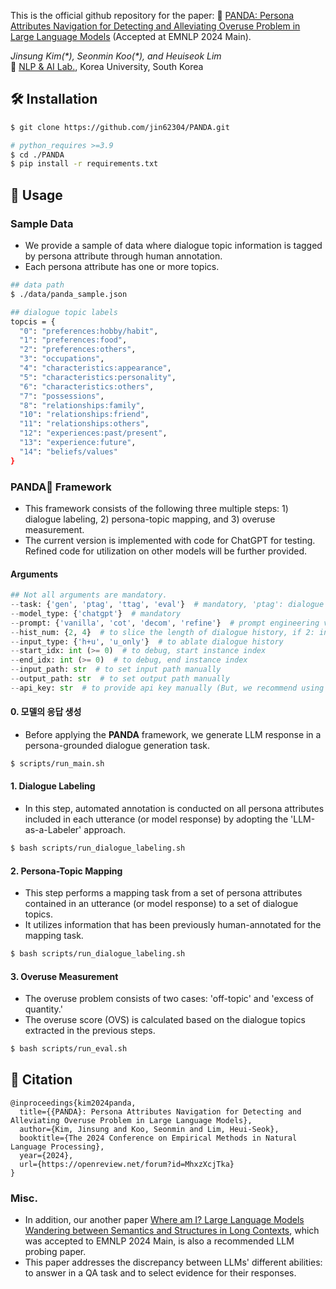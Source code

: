 This is the official github repository for the paper: 🐼 [PANDA: Persona Attributes Navigation for Detecting and Alleviating Overuse Problem in Large Language Models](https://openreview.net/forum?id=MhxzXcjTka) (Accepted at EMNLP 2024 Main).

*Jinsung Kim(\*), Seonmin Koo(\*), and Heuiseok Lim*</br>
🏫 [NLP & AI Lab.](https://blpkorea.cafe24.com/wp/), Korea University, South Korea

## 🛠️ Installation
```bash
$ git clone https://github.com/jin62304/PANDA.git
```
```bash
# python_requires >=3.9
$ cd ./PANDA
$ pip install -r requirements.txt 
```
## 🚀 Usage
### Sample Data
- We provide a sample of data where dialogue topic information is tagged by persona attribute through human annotation.
- Each persona attribute has one or more topics.
```bash
## data path
$ ./data/panda_sample.json

## dialogue topic labels
topcis = {
  "0": "preferences:hobby/habit",
  "1": "preferences:food",
  "2": "preferences:others",
  "3": "occupations",
  "4": "characteristics:appearance",
  "5": "characteristics:personality",
  "6": "characteristics:others",
  "7": "possessions",
  "8": "relationships:family",
  "10": "relationships:friend",
  "11": "relationships:others",
  "12": "experiences:past/present",
  "13": "experience:future",
  "14": "beliefs/values"
}
```
### PANDA🐼 Framework
- This framework consists of the following three multiple steps: 1) dialogue labeling, 2) persona-topic mapping, and 3) overuse measurement.
- The current version is implemented with code for ChatGPT for testing. Refined code for utilization on other models will be further provided.
#### Arguments
```python
## Not all arguments are mandatory. 
--task: {'gen', 'ptag', 'ttag', 'eval'}  # mandatory, 'ptag': dialogue labeling, 'ttag': topic mapping, 'eval': measuring overuse
--model_type: {'chatgpt'}  # mandatory
--prompt: {'vanilla', 'cot', 'decom', 'refine'}  # prompt engineering variants, 'decom': task decomposition, 'refine': self-refine method
--hist_num: {2, 4}  # to slice the length of dialogue history, if 2: including 4 turns(utterances), 4: 8 turns.
--input_type: {'h+u', 'u_only'}  # to ablate dialogue history
--start_idx: int (>= 0)  # to debug, start instance index
--end_idx: int (>= 0)  # to debug, end instance index
--input_path: str  # to set input path manually 
--output_path: str  # to set output path manually 
--api_key: str  # to provide api key manually (But, we recommend using "openai_api_key.txt" or the dotenv library.
```
#### 0. 모델의 응답 생성
- Before applying the **PANDA** framework, we generate LLM response in a persona-grounded dialogue generation task. 
```bash
$ scripts/run_main.sh
```
#### 1. Dialogue Labeling
- In this step, automated annotation is conducted on all persona attributes included in each utterance (or model response) by adopting the 'LLM-as-a-Labeler' approach. 
```bash
$ bash scripts/run_dialogue_labeling.sh
```
#### 2. Persona-Topic Mapping
- This step performs a mapping task from a set of persona attributes contained in an utterance (or model response) to a set of dialogue topics.
- It utilizes information that has been previously human-annotated for the mapping task.
```bash
$ bash scripts/run_dialogue_labeling.sh
```
#### 3. Overuse Measurement
- The overuse problem consists of two cases: 'off-topic' and 'excess of quantity.'
- The overuse score (OVS) is calculated based on the dialogue topics extracted in the previous steps.
```bash
$ bash scripts/run_eval.sh
```

## 📖 Citation
```
@inproceedings{kim2024panda,
  title={{PANDA}: Persona Attributes Navigation for Detecting and Alleviating Overuse Problem in Large Language Models},
  author={Kim, Jinsung and Koo, Seonmin and Lim, Heui-Seok},
  booktitle={The 2024 Conference on Empirical Methods in Natural Language Processing},
  year={2024},
  url={https://openreview.net/forum?id=MhxzXcjTka}
}
```

### Misc.
- In addition, our another paper [Where am I? Large Language Models Wandering between Semantics and Structures in Long Contexts](https://openreview.net/forum?id=gY1eSVMx2E&referrer=%5BAuthor%20Console%5D(%2Fgroup%3Fid%3DEMNLP%2F2024%2FConference%2FAuthors%23your-submissions)), which was accepted to EMNLP 2024 Main, is also a recommended LLM probing paper. 
- This paper addresses the discrepancy between LLMs' different abilities: to answer in a QA task and to select evidence for their responses.
